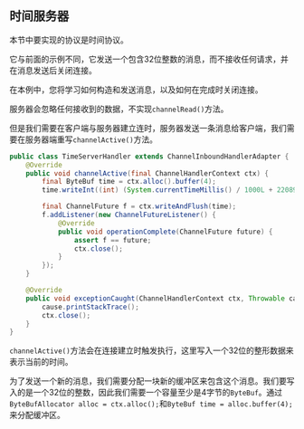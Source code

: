 ## 时间服务器

本节中要实现的协议是时间协议。

它与前面的示例不同，它发送一个包含32位整数的消息，而不接收任何请求，并在消息发送后关闭连接。

在本例中，您将学习如何构造和发送消息，以及如何在完成时关闭连接。

服务器会忽略任何接收到的数据，不实现`channelRead()`方法。

但是我们需要在客户端与服务器建立连时，服务器发送一条消息给客户端，我们需要在服务器端重写`channelActive()`方法。

```java
public class TimeServerHandler extends ChannelInboundHandlerAdapter {
    @Override
    public void channelActive(final ChannelHandlerContext ctx) {
        final ByteBuf time = ctx.alloc().buffer(4);
        time.writeInt((int) (System.currentTimeMillis() / 1000L + 2208988800L));

        final ChannelFuture f = ctx.writeAndFlush(time);
        f.addListener(new ChannelFutureListener() {
            @Override
            public void operationComplete(ChannelFuture future) {
                assert f == future;
                ctx.close();
            }
        });
    }

    @Override
    public void exceptionCaught(ChannelHandlerContext ctx, Throwable cause) {
        cause.printStackTrace();
        ctx.close();
    }
}
```



`channelActive()`方法会在连接建立时触发执行，这里写入一个32位的整形数据来表示当前的时间。

为了发送一个新的消息，我们需要分配一块新的缓冲区来包含这个消息。我们要写入的是一个32位的整数，因此我们需要一个容量至少是4字节的`ByteBuf`。通过`ByteBufAllocator alloc = ctx.alloc();`和`ByteBuf time = alloc.buffer(4);`来分配缓冲区。



